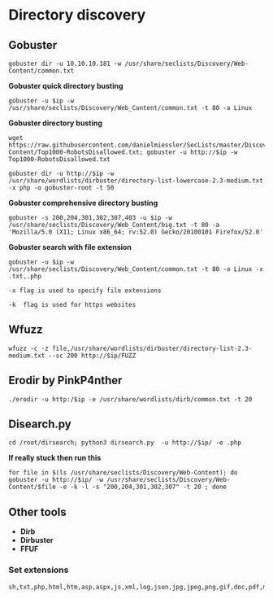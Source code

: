 # Directory discovery

## Gobuster

```
gobuster dir -u 10.10.10.181 -w /usr/share/seclists/Discovery/Web-Content/common.txt
```

**Gobuster quick directory busting**

```
gobuster -u $ip -w /usr/share/seclists/Discovery/Web_Content/common.txt -t 80 -a Linux
```

**Gobuster directory busting**

```
wget https://raw.githubusercontent.com/danielmiessler/SecLists/master/Discovery/Web-Content/Top1000-RobotsDisallowed.txt; gobuster -u http://$ip -w Top1000-RobotsDisallowed.txt
```

```
gobuster dir -u http://$ip -w /usr/share/wordlists/dirbuster/directory-list-lowercase-2.3-medium.txt -x php -o gobuster-root -t 50
```

**Gobuster comprehensive directory busting**

```
gobuster -s 200,204,301,302,307,403 -u $ip -w /usr/share/seclists/Discovery/Web_Content/big.txt -t 80 -a 'Mozilla/5.0 (X11; Linux x86_64; rv:52.0) Gecko/20100101 Firefox/52.0'
```

**Gobuster search with file extension**

```
gobuster -u $ip -w /usr/share/seclists/Discovery/Web_Content/common.txt -t 80 -a Linux -x .txt,.php
```

`-x flag is used to specify file extensions`

`-k  flag is used for https websites`

## Wfuzz

```
wfuzz -c -z file,/usr/share/wordlists/dirbuster/directory-list-2.3-medium.txt --sc 200 http://$ip/FUZZ
```

## Erodir by PinkP4nther

```
./erodir -u http:/$ip -e /usr/share/wordlists/dirb/common.txt -t 20
```

## Disearch.py

```
cd /root/dirsearch; python3 dirsearch.py  -u http://$ip/ -e .php
```

**If really stuck then run this**&#x20;

```
for file in $(ls /usr/share/seclists/Discovery/Web-Content); do gobuster -u http://$ip/ -w /usr/share/seclists/Discovery/Web-Content/$file -e -k -l -s "200,204,301,302,307" -t 20 ; done
```

## Other tools

* **Dirb**
* **Dirbuster**
* **FFUF**

### Set extensions

```
sh,txt,php,html,htm,asp,aspx,js,xml,log,json,jpg,jpeg,png,gif,doc,pdf,mpg,mp3,zip,tar.gz,tar
```
